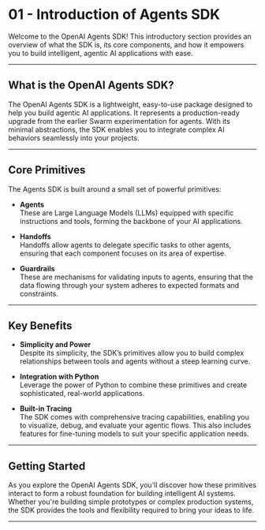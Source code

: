 # 01 - Introduction of Agents SDK

Welcome to the OpenAI Agents SDK! This introductory section provides an overview of what the SDK is, its core components, and how it empowers you to build intelligent, agentic AI applications with ease.

---

## What is the OpenAI Agents SDK?

The OpenAI Agents SDK is a lightweight, easy-to-use package designed to help you build agentic AI applications. It represents a production-ready upgrade from the earlier Swarm experimentation for agents. With its minimal abstractions, the SDK enables you to integrate complex AI behaviors seamlessly into your projects.

---

## Core Primitives

The Agents SDK is built around a small set of powerful primitives:

- **Agents**  
  These are Large Language Models (LLMs) equipped with specific instructions and tools, forming the backbone of your AI applications.

- **Handoffs**  
  Handoffs allow agents to delegate specific tasks to other agents, ensuring that each component focuses on its area of expertise.

- **Guardrails**  
  These are mechanisms for validating inputs to agents, ensuring that the data flowing through your system adheres to expected formats and constraints.

---

## Key Benefits

- **Simplicity and Power**  
  Despite its simplicity, the SDK’s primitives allow you to build complex relationships between tools and agents without a steep learning curve.

- **Integration with Python**  
  Leverage the power of Python to combine these primitives and create sophisticated, real-world applications.

- **Built-in Tracing**  
  The SDK comes with comprehensive tracing capabilities, enabling you to visualize, debug, and evaluate your agentic flows. This also includes features for fine-tuning models to suit your specific application needs.

---

## Getting Started

As you explore the OpenAI Agents SDK, you'll discover how these primitives interact to form a robust foundation for building intelligent AI systems. Whether you're building simple prototypes or complex production systems, the SDK provides the tools and flexibility required to bring your ideas to life.

---
